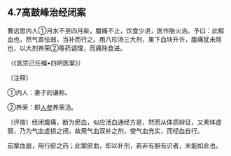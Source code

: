 ## 4.7高鼓峰治经闭案

曹远思内人①月水不至四月矣，腹痛不止，饮食少进，医作胎火治。予曰：此郁血也，然气禀怯弱，当补而行之。用八珍汤三大剂，果下血块升许，腹痛犹未除也，以大剂养荣②等药调理，而痛除食进。

（《医宗己任编•四明医案》）

〔注释〕

①内人：妻子的谦称。

②养荣：即[人参](https://www.gmzyjc.com/read/bc/bc17-0.1.1.0.0.md)养荣汤。

〔评按〕经闭腹痛，断为瘀血，似应活血通经方是，然而从体质辩证，又素体虚弱，乃为气血虚损之闭，故用气血双补之剂，使气血充实，而经血自行。

前案血崩，用行瘀之药；此案瘀血，却以补剂，若非有胆有识者，未能如此也。
